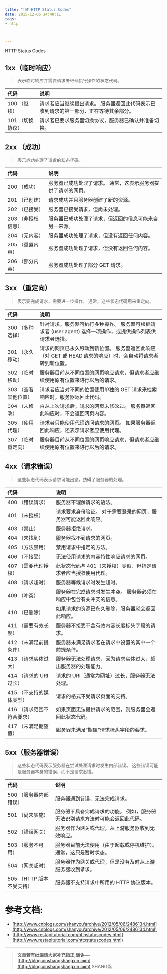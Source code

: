 ```yaml
---
title: "[转]HTTP Status Codes"
date: 2015-12-06 14:40:11
tags:
- http



---
```


HTTP Status Codes
<!-- more -->



## 1xx（临时响应）
> 表示临时响应并需要请求者继续执行操作的状态代码。

代码 |  说明 
:------ | :-----
100   （继续）|  请求者应当继续提出请求。 服务器返回此代码表示已收到请求的第一部分，正在等待其余部分。  
101   （切换协议）| 请求者已要求服务器切换协议，服务器已确认并准备切换。

## 2xx  （成功）
> 表示成功处理了请求的状态代码。

代码 |  说明 
:------ | :-----
200   （成功）|  服务器已成功处理了请求。 通常，这表示服务器提供了请求的网页。 
201   （已创建）|  请求成功并且服务器创建了新的资源。 
202   （已接受）|  服务器已接受请求，但尚未处理。 
203   （非授权信息）|  服务器已成功处理了请求，但返回的信息可能来自另一来源。 
204   （无内容）|  服务器成功处理了请求，但没有返回任何内容。 
205   （重置内容）| 服务器成功处理了请求，但没有返回任何内容。 
206   （部分内容）|  服务器成功处理了部分 GET 请求。

## 3xx （重定向）
> 表示要完成请求，需要进一步操作。 通常，这些状态代码用来重定向。

代码 |  说明 
:------ | :-----
300   （多种选择）|  针对请求，服务器可执行多种操作。 服务器可根据请求者 (user agent) 选择一项操作，或提供操作列表供请求者选择。 
301   （永久移动）|  请求的网页已永久移动到新位置。 服务器返回此响应（对 GET 或 HEAD 请求的响应）时，会自动将请求者转到新位置。 
302   （临时移动）|  服务器目前从不同位置的网页响应请求，但请求者应继续使用原有位置来进行以后的请求。 
303   （查看其他位置）| 请求者应当对不同的位置使用单独的 GET 请求来检索响应时，服务器返回此代码。 
304   （未修改）| 自从上次请求后，请求的网页未修改过。 服务器返回此响应时，不会返回网页内容。 
305   （使用代理）| 请求者只能使用代理访问请求的网页。 如果服务器返回此响应，还表示请求者应使用代理。 
307   （临时重定向）|  服务器目前从不同位置的网页响应请求，但请求者应继续使用原有位置来进行以后的请求。

## 4xx（请求错误）
> 这些状态代码表示请求可能出错，妨碍了服务器的处理。

代码 |  说明 
:------ | :-----
400   （错误请求）| 服务器不理解请求的语法。 
401   （未授权）| 请求要求身份验证。 对于需要登录的网页，服务器可能返回此响应。 
403   （禁止）| 服务器拒绝请求。 
404   （未找到）| 服务器找不到请求的网页。 
405   （方法禁用）| 禁用请求中指定的方法。 
406   （不接受）| 无法使用请求的内容特性响应请求的网页。 
407   （需要代理授权）| 此状态代码与 401（未授权）类似，但指定请求者应当授权使用代理。 
408   （请求超时）|  服务器等候请求时发生超时。 
409   （冲突）|  服务器在完成请求时发生冲突。 服务器必须在响应中包含有关冲突的信息。 
410   （已删除）|  如果请求的资源已永久删除，服务器就会返回此响应。 
411   （需要有效长度）| 服务器不接受不含有效内容长度标头字段的请求。 
412   （未满足前提条件）| 服务器未满足请求者在请求中设置的其中一个前提条件。 
413   （请求实体过大）| 服务器无法处理请求，因为请求实体过大，超出服务器的处理能力。 
414   （请求的 URI 过长）| 请求的 URI（通常为网址）过长，服务器无法处理。 
415   （不支持的媒体类型）| 请求的格式不受请求页面的支持。 
416   （请求范围不符合要求）| 如果页面无法提供请求的范围，则服务器会返回此状态代码。 
417   （未满足期望值）| 服务器未满足”期望”请求标头字段的要求。

## 5xx（服务器错误）
> 这些状态代码表示服务器在尝试处理请求时发生内部错误。 这些错误可能是服务器本身的错误，而不是请求出错。

代码 |  说明 
:------ | :-----
500   （服务器内部错误）|  服务器遇到错误，无法完成请求。 
501   （尚未实施）| 服务器不具备完成请求的功能。 例如，服务器无法识别请求方法时可能会返回此代码。 
502   （错误网关）| 服务器作为网关或代理，从上游服务器收到无效响应。 
503   （服务不可用）| 服务器目前无法使用（由于超载或停机维护）。 通常，这只是暂时状态。 
504   （网关超时）|  服务器作为网关或代理，但是没有及时从上游服务器收到请求。 
505   （HTTP 版本不受支持）| 服务器不支持请求中所用的 HTTP 协议版本。


# 参考文档:

- [http://www.cnblogs.com/shanyou/archive/2012/05/06/2486134.html](http://www.cnblogs.com/shanyou/archive/2012/05/06/2486134.html)
- [http://www.restapitutorial.com/httpstatuscodes.html](http://www.restapitutorial.com/httpstatuscodes.html)

-----------------------

> **文章若有纰漏请大家补充指正,谢谢~~**
> [http://blog.xinshangshangxin.com](http://blog.xinshangshangxin.com) SHANG殇
